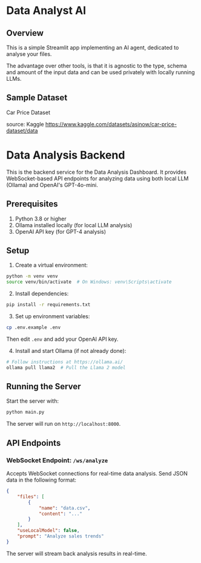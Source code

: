 # Data Analyst AI

## Overview

This is a simple Streamlit app implementing an AI agent, dedicated to analyse your files.

The advantage over other tools, is that it is agnostic to the type, schema and amount of the input data and can be used privately with locally running LLMs.

## Sample Dataset

Car Price Dataset

source: Kaggle <link>https://www.kaggle.com/datasets/asinow/car-price-dataset/data</link>

# Data Analysis Backend

This is the backend service for the Data Analysis Dashboard. It provides WebSocket-based API endpoints for analyzing data using both local LLM (Ollama) and OpenAI's GPT-4o-mini.

## Prerequisites

1. Python 3.8 or higher
2. Ollama installed locally (for local LLM analysis)
3. OpenAI API key (for GPT-4 analysis)

## Setup

1. Create a virtual environment:

```bash
python -m venv venv
source venv/bin/activate  # On Windows: venv\Scripts\activate
```

2. Install dependencies:

```bash
pip install -r requirements.txt
```

3. Set up environment variables:

```bash
cp .env.example .env
```

Then edit `.env` and add your OpenAI API key.

4. Install and start Ollama (if not already done):

```bash
# Follow instructions at https://ollama.ai/
ollama pull llama2  # Pull the Llama 2 model
```

## Running the Server

Start the server with:

```bash
python main.py
```

The server will run on `http://localhost:8000`.

## API Endpoints

### WebSocket Endpoint: `/ws/analyze`

Accepts WebSocket connections for real-time data analysis. Send JSON data in the following format:

```json
{
	"files": [
		{
			"name": "data.csv",
			"content": "..."
		}
	],
	"useLocalModel": false,
	"prompt": "Analyze sales trends"
}
```

The server will stream back analysis results in real-time.
